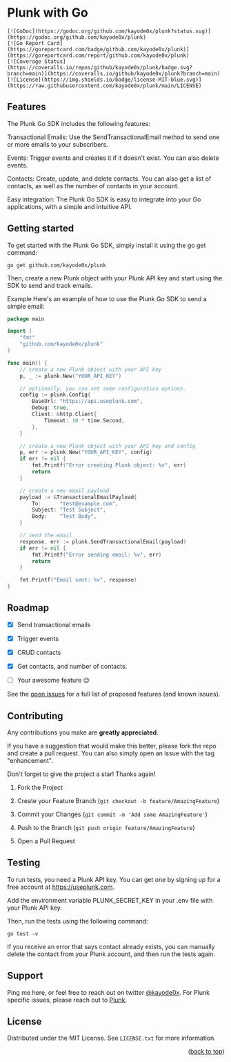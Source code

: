 # Plunk with Go
    
    [![GoDoc](https://godoc.org/github.com/kayode0x/plunk?status.svg)](https://godoc.org/github.com/kayode0x/plunk)
    [![Go Report Card](https://goreportcard.com/badge/github.com/kayode0x/plunk)](https://goreportcard.com/report/github.com/kayode0x/plunk)
    [![Coverage Status](https://coveralls.io/repos/github/kayode0x/plunk/badge.svg?branch=main)](https://coveralls.io/github/kayode0x/plunk?branch=main)
    [![License](https://img.shields.io/badge/license-MIT-blue.svg)](https://raw.githubusercontent.com/kayode0x/plunk/main/LICENSE)

<!-- FEATURES -->
## Features
The Plunk Go SDK includes the following features:

Transactional Emails: Use the SendTransactionalEmail method to send one or more emails to your subscribers.

Events: Trigger events and creates it if it doesn't exist. You can also delete events.

Contacts: Create, update, and delete contacts. You can also get a list of contacts, as well as the number of contacts in your account.

Easy integration: The Plunk Go SDK is easy to integrate into your Go applications, with a simple and intuitive API.

<!-- GETTING STARTED -->
## Getting started

To get started with the Plunk Go SDK, simply install it using the go get command:

``` go get github.com/kayode0x/plunk ```

Then, create a new Plunk object with your Plunk API key and start using the SDK to send and track emails.

Example
Here's an example of how to use the Plunk Go SDK to send a simple email:

```go
package main

import (
	"fmt"
	"github.com/kayode0x/plunk"
)

func main() {
	// create a new Plunk object with your API key
	p, _ := plunk.New("YOUR_API_KEY")

    // optionally, you can set some configuration options.
    config := plunk.Config{
        BaseUrl: "https://api.useplunk.com",
        Debug: true,
        Client: &http.Client{
            Timeout: 10 * time.Second,
        },
    }

    // create a new Plunk object with your API key and config
    p, err := plunk.New("YOUR_API_KEY", config)
    if err != nil {
        fmt.Printf("Error creating Plunk object: %v", err)
        return
    }

	// create a new email payload
	payload := &TransactionalEmailPayload{
		To:      "test@example.com",
		Subject: "Test Subject",
		Body:    "Test Body",
	}

	// send the email
	response, err := plunk.SendTransactionalEmail(payload)
	if err != nil {
		fmt.Printf("Error sending email: %v", err)
		return
	}

	fmt.Printf("Email sent: %v", response)
}

```

<!-- ROADMAP -->
## Roadmap

- [x] Send transactional emails

- [x] Trigger events

- [x] CRUD contacts

- [x] Get contacts, and number of contacts.
        
- [ ] Your awesome feature 😉

See the [open issues](https://github.com/kayode0x/plunk/issues) for a full list of proposed features (and known issues).

<!-- CONTRIBUTING -->
## Contributing

Any contributions you make are **greatly appreciated**.

If you have a suggestion that would make this better, please fork the repo and create a pull request. You can also simply open an issue with the tag "enhancement".

Don't forget to give the project a star! Thanks again!

1. Fork the Project

2. Create your Feature Branch (`git checkout -b feature/AmazingFeature`)

3. Commit your Changes (`git commit -m 'Add some AmazingFeature'`)

4. Push to the Branch (`git push origin feature/AmazingFeature`)

5. Open a Pull Request

<!-- TESTING -->
## Testing
To run tests, you need a Plunk API key. You can get one by signing up for a free account at https://useplunk.com.

Add the environment variable PLUNK_SECRET_KEY in your .env file with your Plunk API key.

Then, run the tests using the following command:

``` go test -v ```

If you receive an error that says contact already exists, you can manually delete the contact from your Plunk account, and then run the tests again.

<!-- SUPPORT -->
## Support

Ping me here, or feel free to reach out on twitter [@kayode0x](https://twitter.com/kayode0x). For Plunk specific issues, please reach out to [Plunk](https://useplunk.com).

<!-- LICENSE -->
## License

Distributed under the MIT License. See `LICENSE.txt` for more information.

<p  align="right">(<a  href="#top">back to top</a>)</p>